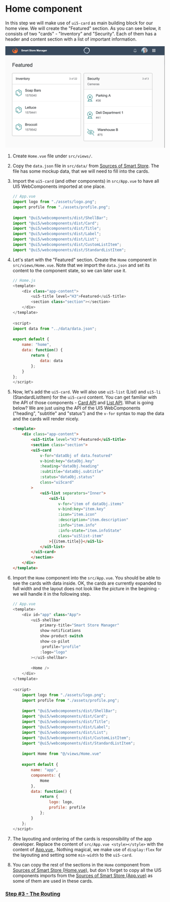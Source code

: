 # Home component

In this step we will make use of ```ui5-card``` as main building block for our home view. We will create the "Featured" section. As you can see below, it consists of two "cards" - "Inventory" and "Security". Each of them has a header and content section with a list of important information.

![Home](./step2.png?raw=true "Home")

1. Create `Home.vue` file under `src/views/`.

2. Copy the `data.json` file in `src/data/`
from [Sources of Smart Store](https://github.com/stermi/ui5con-app-vue/blob/master/src/data/). The file has some mockup data, that we will need to fill into the cards.

1. Import the `ui5-card` (and other components) in `src/App.vue` to have all UI5 WebComponents imported at one place.

	```js 
	// App.vue
    import logo from "./assets/logo.png";
    import profile from "./assets/profile.png";

    import "@ui5/webcomponents/dist/ShellBar";
    import "@ui5/webcomponents/dist/Card";
    import "@ui5/webcomponents/dist/Title";
    import "@ui5/webcomponents/dist/Label";
    import "@ui5/webcomponents/dist/List";
    import "@ui5/webcomponents/dist/CustomListItem";
    import "@ui5/webcomponents/dist/StandardListItem";
	```

4. Let's start with the "Featured" section.
Create the `Home` component in `src/views/Home.vue`. Note that we import the `data.json` and set its content to the component state, so we can later use it.

	```js
	// Home.js
	<template>
        <div class="app-content">
            <ui5-title level="H3">Featured</ui5-title>
            <section class="section"></section>
        </div>
    </template>

    <script>
    import data from "../data/data.json";

    export default {
        name: "home",
        data: function() {
            return {
                data: data
            };
        }
    };
    </script>
	```

5. Now, let's add the `ui5-card`. We will also use `ui5-list` (List) and `ui5-li` (StandardListItem) for the `ui5-card` content. 
You can get familiar with the API of those components - [Card API](https://sap.github.io/ui5-webcomponents/playground/components/Card/) and [List API](https://sap.github.io/ui5-webcomponents/playground/components/List/). What is going below?
We are just using the API of the UI5 WebComponents ("heading", "subtitle" and "status") and the `v-for` syntax to map the data and the cards will render nicely.

	```html
    <template>
        <div class="app-content">
            <ui5-title level="H3">Featured</ui5-title>
            <section class="section">
            <ui5-card
                v-for="dataObj of data.featured"
                v-bind:key="dataObj.key"
                :heading="dataObj.heading"
                :subtitle="dataObj.subtitle"
                :status="dataObj.status"
                class="ui5card"
            >
                <ui5-list separators="Inner">
                    <ui5-li
                        v-for="item of dataObj.items"
                        v-bind:key="item.key"
                        :icon="item.icon"
                        :description="item.description"
                        :info="item.info"
                        :info-state="item.infoState"
                        class="ui5list-item"
                    >{{item.title}}</ui5-li>
                </ui5-list>
            </ui5-card>
            </section>
        </div>
    </template>
	```

1. Import the `Home` component into the `src/App.vue`. You should be able to see the cards with data inside. OK, the cards are currently expanded to full width and the layout does not look like the picture in the begining - we will handle it in the following step.
	```js 
	// App.vue
	<template>
        <div id="app" class="App">
            <ui5-shellbar
                primary-title="Smart Store Manager"
                show-notifications
                show-product-switch
                show-co-pilot
                :profile="profile"
                :logo="logo"
            ></ui5-shellbar>

            <Home />
        </div>
    </template>

    <script>
        import logo from "./assets/logo.png";
        import profile from "./assets/profile.png";

        import "@ui5/webcomponents/dist/ShellBar";
        import "@ui5/webcomponents/dist/Card";
        import "@ui5/webcomponents/dist/Title";
        import "@ui5/webcomponents/dist/Label";
        import "@ui5/webcomponents/dist/List";
        import "@ui5/webcomponents/dist/CustomListItem";
        import "@ui5/webcomponents/dist/StandardListItem";

        import Home from "@/views/Home.vue"

        export default {
            name: "app",
            components: {
                Home
            },
            data: function() {
                return {
                    logo: logo,
                    profile: profile
                };
            }
        };
    </script>
	```

7. The layouting and ordering of the cards is responsibility of the app developer. Replace the content of `src/App.vue <style></style>` with the content of [App.vue <style></style>](https://github.com/stermi/ui5con-app-vue/blob/master/src/App.vue). Nothing magical, we make use of `display:flex` for the layouting and setting some `min-width` to the `ui5-card`.

8. You can copy the rest of the sections in the `Home` component from [Sources of Smart Store (Home.vue)](https://github.com/stermi/ui5con-app-vue/blob/master/src/Home.vue), but don`t forget to copy all the UI5 components imports from the [Sources of Smart Store (App.vue)](https://github.com/stermi/ui5con-app-vue/blob/master/src/App.vue) as some of them are used in these cards.

### [Step #3 - The Routing](./Step3_The_Routing.md)
